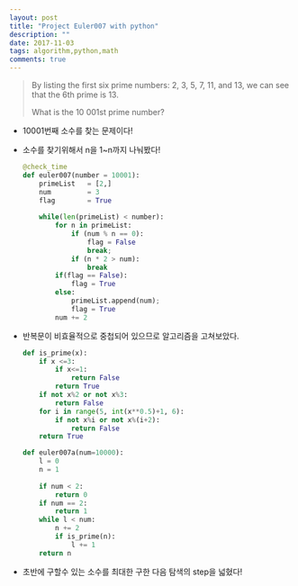 ```yaml
---
layout: post
title: "Project Euler007 with python"
description: ""
date: 2017-11-03
tags: algorithm,python,math
comments: true
---
```


> By listing the first six prime numbers: 2, 3, 5, 7, 11, and 13, we can see that the 6th prime is 13.
>
> What is the 10 001st prime number?
>
> 

- 10001번째 소수를 찾는 문제이다!

- 소수를 찾기위해서 n을 1~n까지 나눠봤다!

  ```python
  @check_time
  def euler007(number = 10001):
      primeList   = [2,] 	
      num         = 3
      flag        = True
      
      while(len(primeList) < number): 
          for n in primeList:			
              if (num % n == 0):
                  flag = False
                  break;
              if (n * 2 > num):
                  break
          if(flag == False):
              flag = True
          else:
              primeList.append(num);
              flag = True
          num += 2

  ```

- 반복문이 비효율적으로 중첩되어 있으므로 알고리즘을 고쳐보았다.

  ```python
  def is_prime(x):
      if x <=3:
          if x<=1:
              return False
          return True
      if not x%2 or not x%3:
          return False
      for i in range(5, int(x**0.5)+1, 6):
          if not x%i or not x%(i+2):
              return False
      return True

  def euler007a(num=10000):
      l = 0
      n = 1
      
      if num < 2:
          return 0
      if num == 2:
          return 1
      while l < num:
          n += 2
          if is_prime(n):
              l += 1
      return n


  ```

- 초반에 구할수 있는 소수를 최대한 구한 다음 탐색의 step을 넓혔다!